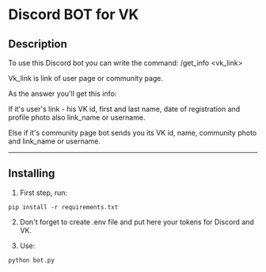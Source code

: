 # Discord BOT for VK

## Description
To use this Discord bot you can write the command:
/get_info <vk_link>

Vk_link is link of user page or community page.

As the answer you'll get this info:

If it's user's link - his VK id, first and last name,
date of registration and profile photo also link_name or username.

Else if it's community page bot sends you its VK id, name,
community photo and link_name or username.

---

## Installing

1. First step, run:
```commandline
pip install -r requirements.txt
```

2. Don't forget to create .env file and put here your tokens for Discord and VK.

3. Use:
```commandline
python bot.py
```


